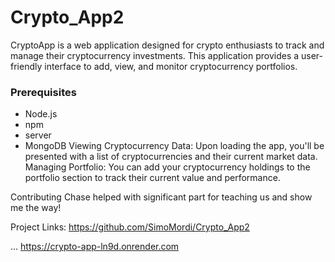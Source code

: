 # Crypto_App2

CryptoApp is a web application designed for crypto enthusiasts to track and manage their cryptocurrency investments. 
This application provides a user-friendly interface to add, view, and monitor cryptocurrency portfolios.

### Prerequisites
- Node.js
- npm
- server
- MongoDB
  Viewing Cryptocurrency Data: Upon loading the app, you'll be presented with a list of cryptocurrencies and their current market data.
Managing Portfolio: You can add your cryptocurrency holdings to the portfolio section to track their current value and performance.

Contributing
Chase helped with significant part for teaching us and show me the way!

Project Links: https://github.com/SimoMordi/Crypto_App2

...
                                         https://crypto-app-ln9d.onrender.com
                                         
